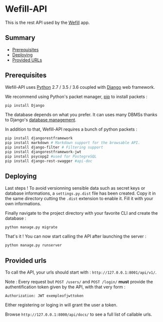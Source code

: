 # Wefill-API	

This is the rest API used by the [Wefill](https://github.com/TataneInYourFace/wefill) app.

## Summary

* [Prerequisites](#prerequisites)
* [Deploying](#deploying)
* [Provided URLs](#provided-urls)

## Prerequisites

Wefill-API uses [Python](https://www.python.org/downloads/) 2.7 / 3.5 / 3.6 coupled with [Django](https://www.djangoproject.com/download/) web framework.

We recommend using Python's packet manager, [pip](https://pypi.python.org/pypi/pip) to install packets :

```sh
pip install Django
```


The database depends on what you prefer. It can uses many DBMSs thanks to Django's [database management](https://docs.djangoproject.com/en/1.10/ref/databases/).

In addition to that, Wefill-API requires a bunch of python packets : 
```sh
pip install djangorestframework
pip install markdown # Markdown support for the browsable API.
pip install django-filter # Filtering support
pip install djangorestframework-jwt
pip install psycopg2 #used for PostegreSQL
pip install django-rest-swagger #api-doc
```

## Deploying

Last steps ! To avoid versionning sensible data such as secret keys or database informations, a `settings.py.dist` file has been created. Copy it in the same directory cutting the `.dist` extension to enable it. Fill it with your own informations.

Finally navigate to the project directory with your favorite CLI and create the database :
```sh
python manage.py migrate
```

That's it ! You can now start calling the API after launching the server : 
```sh
python manage.py runserver
```

## Provided urls

To call the API, your urls should start with : `http://127.0.0.1:8001/api/v1/`.

Note : Every request but `POST /users/` and `POST /login/` **must** provide the authentification token given by the API, with that very form :
```
Authorization: JWT exempleofjwttoken
```

Either registering or loging in will grant the user a token.

Browse `http://127.0.0.1:8000/api/docs/` to see a full list of callable urls.
